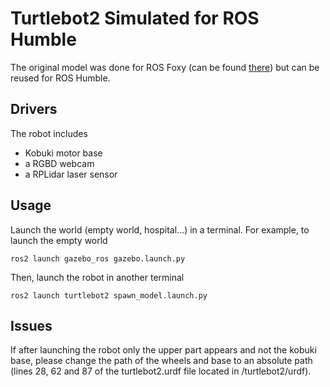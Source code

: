 # Turtlebot2 Simulated for ROS Humble

The original model was done for ROS Foxy (can be found [there](https://github.com/RoboticsLabURJC/2021-tfg-carlos-caminero/tree/main/turtlebot2)) but can be reused for ROS Humble.

## Drivers 
The robot includes
* Kobuki motor base
* a RGBD webcam
* a RPLidar laser sensor


## Usage
Launch the world (empty world, hospital...) in a terminal. For example, to launch the empty world
~~~
ros2 launch gazebo_ros gazebo.launch.py
~~~

Then, launch the robot in another terminal
~~~
ros2 launch turtlebot2 spawn_model.launch.py
~~~

## Issues
If after launching the robot only the upper part appears and not the kobuki base, please change the path of the wheels and base to an absolute path (lines 28, 62 and 87 of the turtlebot2.urdf file located in /turtlebot2/urdf).

